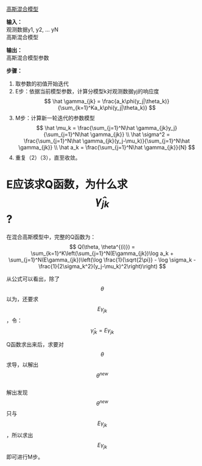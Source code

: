 [高斯混合模型](https://windmising.gitbook.io/mathematics-basic-for-ml/gai-shuai-lun/mixture_distribution)  

**输入：**  
观测数据y1, y2, ... yN  
高斯混合模型  

**输出：**  
高斯混合模型参数  

**步骤：**  
1. 取参数的初值开始迭代  
2. E步：依据当前模型参数，计算分模型k对观测数据yj的响应度  
$$
\hat \gamma_{jk} = \frac{a_k\phi(y_j|\theta_k)}{\sum_{k=1}^Ka_k\phi(y_j|\theta_k)}
$$
3. M步：计算新一轮迭代的参数模型  
$$
\hat \mu_k = \frac{\sum_{j=1}^N\hat \gamma_{jk}y_j}{\sum_{j=1}^N\hat \gamma_{jk}}  \\
\hat \sigma^2 =  \frac{\sum_{j=1}^N\hat \gamma_{jk}(y_j-\mu_k)}{\sum_{j=1}^N\hat \gamma_{jk}}  \\
\hat a_k = \frac{\sum_{j=1}^N\hat \gamma_{jk}}{N}
$$
4. 重复（2）（3），直至收敛。  

# E应该求Q函数，为什么求$$\hat \gamma_{jk}$$?

在混合高斯模型中，完整的Q函数为：  
$$
Q(\theta, \theta^{(i)}) = \sum_{k=1}^K\left(\sum_{j=1}^N(E\gamma_{jk})\log a_k + \sum_{j=1}^N(E\gamma_{jk})\left(\log \frac{1}{\sqrt{2\pi}} - \log \sigma_k - \frac{1}{2\sigma_k^2}(y_j-\mu_k)^2\right)\right)
$$

从公式可以看出，除了$$\theta$$以为，还要求$$E\gamma_{jk}$$，令：  
$$
\hat \gamma_{jk} = E\gamma_{jk}
$$

Q函数求出来后，求要对$$\theta$$求导，以解出$$\theta^{new}$$  
解出发现$$\theta^{new}$$只与$$E\gamma_{jk}$$，所以求出$$E\gamma_{jk}$$即可进行M步。